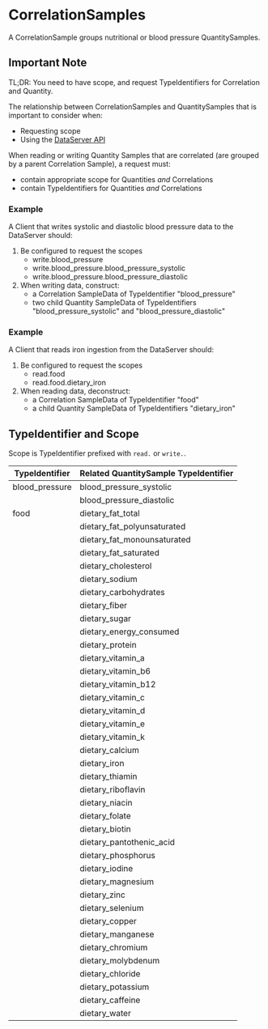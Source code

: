 # CorrelationSamples

A CorrelationSample groups nutritional or blood pressure QuantitySamples.

## Important Note

TL;DR: You need to have scope, and request TypeIdentifiers for Correlation and Quantity.

The relationship between CorrelationSamples and QuantitySamples that is important to consider when:

* Requesting scope
* Using the [DataServer API](../index.md)

When reading or writing Quantity Samples that are correlated (are grouped by a parent Correlation Sample), a request must:

* contain appropriate scope for Quantities _and_ Correlations
* contain TypeIdentifiers for Quantities _and_ Correlations

### Example

A Client that writes systolic and diastolic blood pressure data to the DataServer should:

1. Be configured to request the scopes
	* write.blood_pressure
	* write.blood_pressure.blood_pressure_systolic
	* write.blood_pressure.blood_pressure_diastolic
1. When writing data, construct:
	* a Correlation SampleData of TypeIdentifier "blood_pressure"
	* two child Quantity SampleData of TypeIdentifiers "blood_pressure_systolic" and "blood_pressure_diastolic"

### Example

A Client that reads iron ingestion from the DataServer should:

1. Be configured to request the scopes
	* read.food
	* read.food.dietary_iron
1. When reading data, deconstruct:
	* a Correlation SampleData of TypeIdentifier "food"
	* a child Quantity SampleData of TypeIdentifiers "dietary_iron" 



## TypeIdentifier and Scope

Scope is TypeIdentifier prefixed with `read.` or `write.`. 

| TypeIdentifier  | Related QuantitySample TypeIdentifier   |
| -| -                                                      |
| blood_pressure  | blood_pressure_systolic                 |
|                 | blood_pressure_diastolic                |
| food            | dietary_fat_total                       |
|                 | dietary_fat_polyunsaturated             |
|                 | dietary_fat_monounsaturated             |
|                 | dietary_fat_saturated                   |
|                 | dietary_cholesterol                     |
|                 | dietary_sodium                          |
|                 | dietary_carbohydrates                   |
|                 | dietary_fiber                           |
|                 | dietary_sugar                           |
|                 | dietary_energy_consumed                 |
|                 | dietary_protein                         |
|                 | dietary_vitamin_a                       |
|                 | dietary_vitamin_b6                      |
|                 | dietary_vitamin_b12                     |
|                 | dietary_vitamin_c                       |
|                 | dietary_vitamin_d                       |
|                 | dietary_vitamin_e                       |
|                 | dietary_vitamin_k                       |
|                 | dietary_calcium                         |
|                 | dietary_iron                            |
|                 | dietary_thiamin                         |
|                 | dietary_riboflavin                      |
|                 | dietary_niacin                          |
|                 | dietary_folate                          |
|                 | dietary_biotin                          |
|                 | dietary_pantothenic_acid                |
|                 | dietary_phosphorus                      |
|                 | dietary_iodine                          |
|                 | dietary_magnesium                       |
|                 | dietary_zinc                            |
|                 | dietary_selenium                        |
|                 | dietary_copper                          |
|                 | dietary_manganese                       |
|                 | dietary_chromium                        |
|                 | dietary_molybdenum                      |
|                 | dietary_chloride                        |
|                 | dietary_potassium                       |
|                 | dietary_caffeine                        |
|                 | dietary_water                           |

